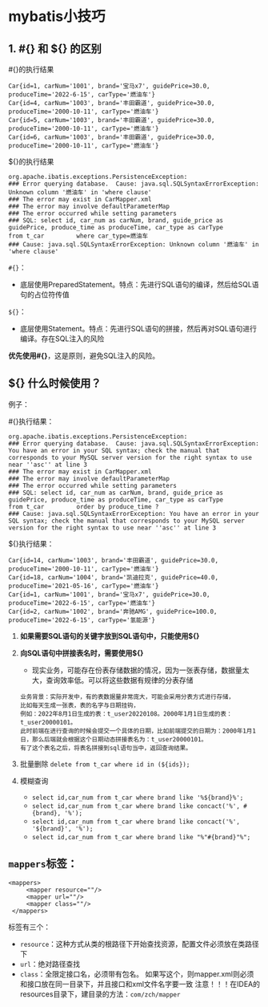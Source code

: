 # mybatis小技巧
## 1. #{} 和 ${} 的区别

#{}的执行结果
```
Car{id=1, carNum='1001', brand='宝马x7', guidePrice=30.0, produceTime='2022-6-15', carType='燃油车'}
Car{id=4, carNum='1003', brand='丰田霸道', guidePrice=30.0, produceTime='2000-10-11', carType='燃油车'}
Car{id=5, carNum='1003', brand='丰田霸道', guidePrice=30.0, produceTime='2000-10-11', carType='燃油车'}
Car{id=6, carNum='1003', brand='丰田霸道', guidePrice=30.0, produceTime='2000-10-11', carType='燃油车'}
```
${}的执行结果
```
org.apache.ibatis.exceptions.PersistenceException: 
### Error querying database.  Cause: java.sql.SQLSyntaxErrorException: Unknown column '燃油车' in 'where clause'
### The error may exist in CarMapper.xml
### The error may involve defaultParameterMap
### The error occurred while setting parameters
### SQL: select id, car_num as carNum, brand, guide_price as guidePrice, produce_time as produceTime, car_type as carType         from t_car         where car_type=燃油车
### Cause: java.sql.SQLSyntaxErrorException: Unknown column '燃油车' in 'where clause'
```

`#{}`：
- 底层使用PreparedStatement。特点：先进行SQL语句的编译，然后给SQL语句的占位符传值

`${}`：
- 底层使用Statement。特点：先进行SQL语句的拼接，然后再对SQL语句进行编译。存在SQL注入的风险

**优先使用#{}**，这是原则，避免SQL注入的风险。

## ${} 什么时候使用？

例子：

#{}执行结果：
```
org.apache.ibatis.exceptions.PersistenceException: 
### Error querying database.  Cause: java.sql.SQLSyntaxErrorException: You have an error in your SQL syntax; check the manual that corresponds to your MySQL server version for the right syntax to use near ''asc'' at line 3
### The error may exist in CarMapper.xml
### The error may involve defaultParameterMap
### The error occurred while setting parameters
### SQL: select id, car_num as carNum, brand, guide_price as guidePrice, produce_time as produceTime, car_type as carType         from t_car         order by produce_time ?
### Cause: java.sql.SQLSyntaxErrorException: You have an error in your SQL syntax; check the manual that corresponds to your MySQL server version for the right syntax to use near ''asc'' at line 3
```
${}执行结果：
```
Car{id=14, carNum='1003', brand='丰田霸道', guidePrice=30.0, produceTime='2000-10-11', carType='燃油车'}
Car{id=18, carNum='1004', brand='凯迪拉克', guidePrice=40.0, produceTime='2021-05-16', carType='燃油车'}
Car{id=1, carNum='1001', brand='宝马x7', guidePrice=30.0, produceTime='2022-6-15', carType='燃油车'}
Car{id=2, carNum='1002', brand='奔驰AMG', guidePrice=100.0, produceTime='2022-6-15', carType='氢能源'}
```
1. **如果需要SQL语句的关键字放到SQL语句中，只能使用${}**
2. **向SQL语句中拼接表名时，需要使用${}**
   - 现实业务，可能存在份表存储数据的情况，因为一张表存储，数据量太大，查询效率低。可以将这些数据有规律的分表存储
   ```
   业务背景：实际开发中，有的表数据量非常庞大，可能会采用分表方式进行存储，
   比如每天生成一张表，表的名字与日期挂钩，
   例如：2022年8月1日生成的表：t_user20220108。2000年1月1日生成的表：t_user20000101。
   此时前端在进行查询的时候会提交一个具体的日期，比如前端提交的日期为：2000年1月1日，那么后端就会根据这个日期动态拼接表名为：t_user20000101。
   有了这个表名之后，将表名拼接到sql语句当中，返回查询结果。
   ```
   
3. 批量删除 `delete from t_car where id in (${ids});`
4. 模糊查询 
   - `select id,car_num from t_car where brand like '%${brand}%';`
   - `select id,car_num from t_car where brand like concact('%', #{brand}, '%');`
   - `select id,car_num from t_car where brand like concact('%', '${brand}', '%');`
   - `select id,car_num from t_car where brand like "%"#{brand}"%";`

## `mappers`标签：
   ```
   <mappers>
        <mapper resource=""/>
        <mapper url=""/>
        <mapper class=""/>
    </mappers>
   ```
标签有三个：
   - `resource`：这种方式从类的根路径下开始查找资源，配置文件必须放在类路径下
   - `url`：绝对路径查找
   - `class`：全限定接口名，必须带有包名。
     如果写这个，则mapper.xml则必须和接口放在同一目录下，并且接口和xml文件名字要一致
注意！！！在IDEA的resources目录下，建目录的方法：`com/zch/mapper`